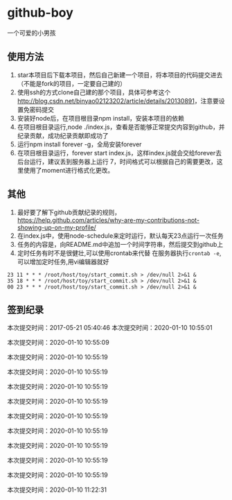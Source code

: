 # github-boy
一个可爱的小男孩

## 使用方法
1. star本项目后下载本项目，然后自己新建一个项目，将本项目的代码提交进去（不能是fork的项目，一定要自己建的）
2. 使用ssh的方式clone自己建的那个项目，具体可参考这个<http://blog.csdn.net/binyao02123202/article/details/20130891>，注意要设置免密码提交
3. 安装好node后，在项目根目录npm install，安装本项目的依赖
4. 在项目根目录运行,node ./index.js，查看是否能够正常提交内容到github，并纪录贡献，成功纪录贡献即成功了
5. 运行npm install forever -g，全局安装forever
6. 在项目根目录运行，forever start index.js，这样index.js就会交给forever去后台运行，建议丢到服务器上运行
7，时间格式可以根据自己的需要更改，这里使用了moment进行格式化更改。
## 其他
1. 最好要了解下github贡献纪录的规则，<https://help.github.com/articles/why-are-my-contributions-not-showing-up-on-my-profile/>
2. 在index.js中，使用node-schedule来定时运行，默认每天23点运行一次任务
3. 任务的内容是，向README.md中追加一个时间字符串，然后提交到github上
4. 定时任务有时不是很健壮,可以使用crontab来代替
在服务器执行`crontab -e`,可以增加定时任务,用vi编辑器就好
```
23 11 * * * /root/host/toy/start_commit.sh > /dev/null 2>&1 &
35 18 * * * /root/host/toy/start_commit.sh > /dev/null 2>&1 &
00 23 * * * /root/host/toy/start_commit.sh > /dev/null 2>&1 &
```
## 签到纪录


本次提交时间：2017-05-21 05:40:46
本次提交时间：2020-01-10 10:55:01

本次提交时间：2020-01-10 10:55:09

本次提交时间：2020-01-10 10:55:19

本次提交时间：2020-01-10 10:55:19

本次提交时间：2020-01-10 10:55:19

本次提交时间：2020-01-10 10:55:19

本次提交时间：2020-01-10 10:55:19

本次提交时间：2020-01-10 10:55:19

本次提交时间：2020-01-10 10:55:19

本次提交时间：2020-01-10 10:55:19

本次提交时间：2020-01-10 10:55:19

本次提交时间：2020-01-10 11:22:31

